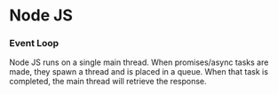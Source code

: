 # Node JS

### Event Loop

Node JS runs on a single main thread. When promises/async
tasks are made, they spawn a thread and is placed in a queue.
When that task is completed, the main thread will retrieve
the response.
